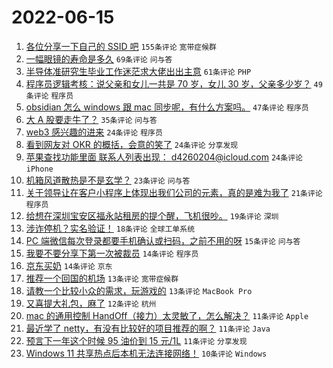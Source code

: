 # 2022-06-15

1. [各位分享一下自己的 SSID 吧](https://www.v2ex.com/t/859713) `155条评论` `宽带症候群`
1. [一幅眼镜的寿命是多久](https://www.v2ex.com/t/859701) `69条评论` `问与答`
1. [半导体准研究生毕业工作迷茫求大佬出出主意](https://www.v2ex.com/t/859712) `61条评论` `PHP`
1. [程序员逻辑考核：说父亲和女儿一共是 70 岁，女儿 30 岁，父亲多少岁？](https://www.v2ex.com/t/859681) `49条评论` `程序员`
1. [obsidian 怎么 windows 跟 mac 同步呢，有什么方案吗。](https://www.v2ex.com/t/859700) `47条评论` `程序员`
1. [大 A 股要走牛了？](https://www.v2ex.com/t/859742) `35条评论` `问与答`
1. [web3 感兴趣的进来](https://www.v2ex.com/t/859755) `24条评论` `程序员`
1. [看到网友对 OKR 的概括，会意的笑了](https://www.v2ex.com/t/859751) `24条评论` `分享发现`
1. [苹果查找功能里面 联系人列表出现： d4260204@icloud.com](https://www.v2ex.com/t/859750) `24条评论` `iPhone`
1. [机箱风道散热是不是玄学？](https://www.v2ex.com/t/859765) `23条评论` `问与答`
1. [关于领导让在客户小程序上体现出我们公司的元素，真的是难为我了](https://www.v2ex.com/t/859727) `21条评论` `程序员`
1. [给想在深圳宝安区福永站租房的提个醒，飞机很吵。](https://www.v2ex.com/t/859725) `19条评论` `深圳`
1. [涉诈停机？实名验证！](https://www.v2ex.com/t/859775) `18条评论` `全球工单系统`
1. [PC 端微信每次登录都要手机确认或扫码，之前不用的呀](https://www.v2ex.com/t/859692) `15条评论` `问与答`
1. [我要不要分享下第一次被裁员](https://www.v2ex.com/t/859781) `14条评论` `程序员`
1. [京东买奶](https://www.v2ex.com/t/859777) `14条评论` `京东`
1. [推荐一个回国的机场](https://www.v2ex.com/t/859760) `13条评论` `宽带症候群`
1. [请教一个比较小众的需求，玩游戏的](https://www.v2ex.com/t/859688) `13条评论` `MacBook Pro`
1. [又喜提大礼包，麻了](https://www.v2ex.com/t/859729) `12条评论` `杭州`
1. [mac 的通用控制 HandOff（接力）太灵敏了，怎么解决？](https://www.v2ex.com/t/859763) `11条评论` `Apple`
1. [最近学了 netty，有没有比较好的项目推荐的啊？](https://www.v2ex.com/t/859709) `11条评论` `Java`
1. [预言下一年这个时候 95 油价到 15 元/1L](https://www.v2ex.com/t/859694) `11条评论` `分享发现`
1. [Windows 11 共享热点后本机无法连接网络！](https://www.v2ex.com/t/859719) `10条评论` `Windows`
